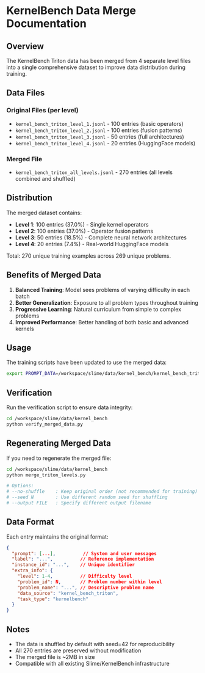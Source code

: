 # KernelBench Data Merge Documentation

## Overview

The KernelBench Triton data has been merged from 4 separate level files into a single comprehensive dataset to improve data distribution during training.

## Data Files

### Original Files (per level)
- `kernel_bench_triton_level_1.jsonl` - 100 entries (basic operators)
- `kernel_bench_triton_level_2.jsonl` - 100 entries (fusion patterns)
- `kernel_bench_triton_level_3.jsonl` - 50 entries (full architectures)
- `kernel_bench_triton_level_4.jsonl` - 20 entries (HuggingFace models)

### Merged File
- `kernel_bench_triton_all_levels.jsonl` - 270 entries (all levels combined and shuffled)

## Distribution

The merged dataset contains:
- **Level 1**: 100 entries (37.0%) - Single kernel operators
- **Level 2**: 100 entries (37.0%) - Operator fusion patterns
- **Level 3**: 50 entries (18.5%) - Complete neural network architectures
- **Level 4**: 20 entries (7.4%) - Real-world HuggingFace models

Total: 270 unique training examples across 269 unique problems.

## Benefits of Merged Data

1. **Balanced Training**: Model sees problems of varying difficulty in each batch
2. **Better Generalization**: Exposure to all problem types throughout training
3. **Progressive Learning**: Natural curriculum from simple to complex problems
4. **Improved Performance**: Better handling of both basic and advanced kernels

## Usage

The training scripts have been updated to use the merged data:

```bash
export PROMPT_DATA=/workspace/slime/data/kernel_bench/kernel_bench_triton_all_levels.jsonl
```

## Verification

Run the verification script to ensure data integrity:

```bash
cd /workspace/slime/data/kernel_bench
python verify_merged_data.py
```

## Regenerating Merged Data

If you need to regenerate the merged file:

```bash
cd /workspace/slime/data/kernel_bench
python merge_triton_levels.py

# Options:
# --no-shuffle    : Keep original order (not recommended for training)
# --seed N        : Use different random seed for shuffling
# --output FILE   : Specify different output filename
```

## Data Format

Each entry maintains the original format:
```json
{
  "prompt": [...],          // System and user messages
  "label": "...",          // Reference implementation
  "instance_id": "...",    // Unique identifier
  "extra_info": {
    "level": 1-4,          // Difficulty level
    "problem_id": N,       // Problem number within level
    "problem_name": "...", // Descriptive problem name
    "data_source": "kernel_bench_triton",
    "task_type": "kernelbench"
  }
}
```

## Notes

- The data is shuffled by default with seed=42 for reproducibility
- All 270 entries are preserved without modification
- The merged file is ~2MB in size
- Compatible with all existing Slime/KernelBench infrastructure